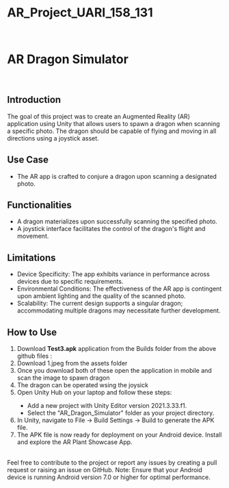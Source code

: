 <h1>AR_Project_UARI_158_131</h1>
<br>
<h1>AR Dragon Simulator</h1>
<br>
<h2>Introduction</h2>
<p>The goal of this project was to create an Augmented Reality (AR) application using Unity that allows users to spawn a dragon when scanning a specific photo. The dragon should be capable of flying and moving in all directions using a joystick asset.</p
                                                                                                                                                                                                                                                             >
<h2>Use Case</h2>
<ul>
<li>The AR app is crafted to conjure a dragon upon scanning a designated photo.</li>
</ul>

<h2>Functionalities</h2>
<ul>
<li>A dragon materializes upon successfully scanning the specified photo.</li>
<li>A joystick interface facilitates the control of the dragon's flight and movement.</li>
</ul>

<h2>Limitations</h2>
<ul>
<li>Device Specificity: The app exhibits variance in performance across devices due to specific requirements.</li>

<li>Environmental Conditions: The effectiveness of the AR app is contingent upon ambient lighting and the quality of the scanned photo.</li>

<li>Scalability: The current design supports a singular dragon; accommodating multiple dragons may necessitate further development.</li>
</ul>

<h2>How to Use</h2>
<ol type="1">
  <li>Download <b>Test3.apk</b> application from the Builds folder from the above github files :</li>
  <li>Download 1.jpeg from the assets folder</li>
  <li>Once you download both of these open the application in mobile and scan the image to spawn dragon</li>
  <li>The dragon can be operated wsing the joysick</li>
  <li>Open Unity Hub on your laptop and follow these steps:</li>
  <ul style="list-style-type:disc;">
    <li>Add a new project with Unity Editor version 2021.3.33.f1.</li>
    <li>Select the "AR_Dragon_Simulator" folder as your project directory.</li>
  </ul>
  <li>In Unity, navigate to File -> Build Settings -> Build to generate the APK file.</li>
  <li>The APK file is now ready for deployment on your Android device. Install and explore the AR Plant Showcase App.</li>
</ol>
<br>
Feel free to contribute to the project or report any issues by creating a pull request or raising an issue on GitHub.
Note: Ensure that your Android device is running Android version 7.0 or higher for optimal performance.
